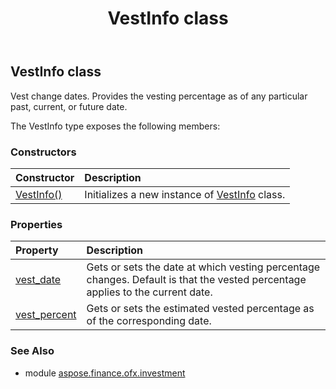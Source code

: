 ﻿---
title: VestInfo class
second_title: Aspose.Finance for Python via .NET API References
description: 
type: docs
weight: 810
url: /python-net/aspose.finance.ofx.investment/vestinfo/
is_root: false
---

## VestInfo class

Vest change dates. Provides the vesting percentage as of any particular past, current, or future date.



The VestInfo type exposes the following members:

### Constructors
| Constructor | Description |
| :- | :- |
| [VestInfo()](/finance/python-net/aspose.finance.ofx.investment/vestinfo/__init__/#) | Initializes a new instance of [VestInfo](/finance/python-net/aspose.finance.ofx.investment/vestinfo) class. |


### Properties
| Property | Description |
| :- | :- |
| [vest_date](/finance/python-net/aspose.finance.ofx.investment/vestinfo/vest_date) | Gets or sets the date at which vesting percentage changes. Default is that the vested percentage applies to the current date. |
| [vest_percent](/finance/python-net/aspose.finance.ofx.investment/vestinfo/vest_percent) | Gets or sets the estimated vested percentage as of the corresponding date. |


### See Also

* module [aspose.finance.ofx.investment](../)
